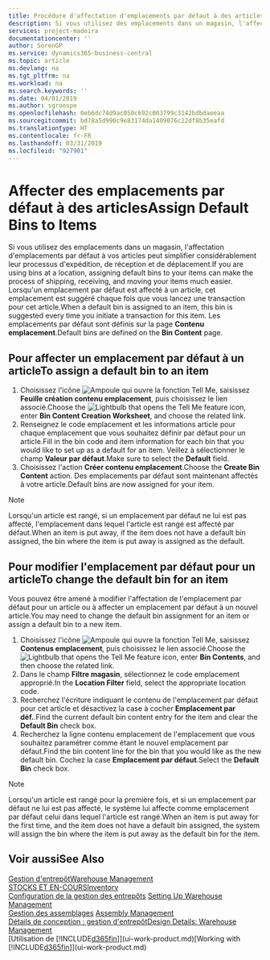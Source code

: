 ```yaml
---
title: Procédure d'affectation d'emplacements par défaut à des articles | Microsoft Docs
description: Si vous utilisez des emplacements dans un magasin, l'affectation d'emplacements par défaut à vos articles peut simplifier considérablement leur processus d'expédition, de réception et de déplacement. Lorsqu'un emplacement par défaut est affecté à un article, cet emplacement est suggéré chaque fois que vous lancez une transaction pour cet article.
services: project-madeira
documentationcenter: ''
author: SorenGP
ms.service: dynamics365-business-central
ms.topic: article
ms.devlang: na
ms.tgt_pltfrm: na
ms.workload: na
ms.search.keywords: ''
ms.date: 04/01/2019
ms.author: sgroespe
ms.openlocfilehash: 0eb6dc74d9ac050c692c003799c3142bdbdaeeaa
ms.sourcegitcommit: bd78a5d990c9e83174da1409076c22df8b35eafd
ms.translationtype: HT
ms.contentlocale: fr-FR
ms.lasthandoff: 03/31/2019
ms.locfileid: "927901"
---
```

# <a name="assign-default-bins-to-items"></a><span data-ttu-id="fe2ca-104">Affecter des emplacements par défaut à des articles</span><span class="sxs-lookup"><span data-stu-id="fe2ca-104">Assign Default Bins to Items</span></span>
<span data-ttu-id="fe2ca-105">Si vous utilisez des emplacements dans un magasin, l'affectation d'emplacements par défaut à vos articles peut simplifier considérablement leur processus d'expédition, de réception et de déplacement.</span><span class="sxs-lookup"><span data-stu-id="fe2ca-105">If you are using bins at a location, assigning default bins to your items can make the process of shipping, receiving, and moving your items much easier.</span></span> <span data-ttu-id="fe2ca-106">Lorsqu'un emplacement par défaut est affecté à un article, cet emplacement est suggéré chaque fois que vous lancez une transaction pour cet article.</span><span class="sxs-lookup"><span data-stu-id="fe2ca-106">When a default bin is assigned to an item, this bin is suggested every time you initiate a transaction for this item.</span></span> <span data-ttu-id="fe2ca-107">Les emplacements par défaut sont définis sur la page **Contenu emplacement**.</span><span class="sxs-lookup"><span data-stu-id="fe2ca-107">Default bins are defined on the **Bin Content** page.</span></span>  

## <a name="to-assign-a-default-bin-to-an-item"></a><span data-ttu-id="fe2ca-108">Pour affecter un emplacement par défaut à un article</span><span class="sxs-lookup"><span data-stu-id="fe2ca-108">To assign a default bin to an item</span></span>
1.  <span data-ttu-id="fe2ca-109">Choisissez l'icône ![Ampoule qui ouvre la fonction Tell Me](media/ui-search/search_small.png "Dites-moi ce que vous voulez faire"), saisissez **Feuille création contenu emplacement**, puis choisissez le lien associé.</span><span class="sxs-lookup"><span data-stu-id="fe2ca-109">Choose the ![Lightbulb that opens the Tell Me feature](media/ui-search/search_small.png "Tell me what you want to do") icon, enter **Bin Content Creation Worksheet**, and choose the related link.</span></span>  
2.  <span data-ttu-id="fe2ca-110">Renseignez le code emplacement et les informations article pour chaque emplacement que vous souhaitez définir par défaut pour un article.</span><span class="sxs-lookup"><span data-stu-id="fe2ca-110">Fill in the bin code and item information for each bin that you would like to set up as a default for an item.</span></span> <span data-ttu-id="fe2ca-111">Veillez à sélectionner le champ **Valeur par défaut**.</span><span class="sxs-lookup"><span data-stu-id="fe2ca-111">Make sure to select the **Default** field.</span></span>  
3.  <span data-ttu-id="fe2ca-112">Choisissez l'action **Créer contenu emplacement**.</span><span class="sxs-lookup"><span data-stu-id="fe2ca-112">Choose the **Create Bin Content** action.</span></span> <span data-ttu-id="fe2ca-113">Des emplacements par défaut sont maintenant affectés à votre article.</span><span class="sxs-lookup"><span data-stu-id="fe2ca-113">Default bins are now assigned for your item.</span></span>  

> [!NOTE]  
>  <span data-ttu-id="fe2ca-114">Lorsqu'un article est rangé, si un emplacement par défaut ne lui est pas affecté, l'emplacement dans lequel l'article est rangé est affecté par défaut.</span><span class="sxs-lookup"><span data-stu-id="fe2ca-114">When an item is put away, if the item does not have a default bin assigned, the bin where the item is put away is assigned as the default.</span></span>  

## <a name="to-change-the-default-bin-for-an-item"></a><span data-ttu-id="fe2ca-115">Pour modifier l'emplacement par défaut pour un article</span><span class="sxs-lookup"><span data-stu-id="fe2ca-115">To change the default bin for an item</span></span>  
<span data-ttu-id="fe2ca-116">Vous pouvez être amené à modifier l'affectation de l'emplacement par défaut pour un article ou à affecter un emplacement par défaut à un nouvel article.</span><span class="sxs-lookup"><span data-stu-id="fe2ca-116">You may need to change the default bin assignment for an item or assign a default bin to a new item.</span></span>    
1.  <span data-ttu-id="fe2ca-117">Choisissez l'icône ![Ampoule qui ouvre la fonction Tell Me](media/ui-search/search_small.png "Dites-moi ce que vous voulez faire"), saisissez **Contenus emplacement**, puis choisissez le lien associé.</span><span class="sxs-lookup"><span data-stu-id="fe2ca-117">Choose the ![Lightbulb that opens the Tell Me feature](media/ui-search/search_small.png "Tell me what you want to do") icon, enter **Bin Contents**, and then choose the related link.</span></span>  
2.  <span data-ttu-id="fe2ca-118">Dans le champ **Filtre magasin**, sélectionnez le code emplacement approprié.</span><span class="sxs-lookup"><span data-stu-id="fe2ca-118">In the **Location Filter** field, select the appropriate location code.</span></span>  
3.  <span data-ttu-id="fe2ca-119">Recherchez l'écriture indiquant le contenu de l'emplacement par défaut pour cet article et désactivez la case à cocher **Emplacement par déf.**.</span><span class="sxs-lookup"><span data-stu-id="fe2ca-119">Find the current default bin content entry for the item and clear the **Default Bin** check box.</span></span>  
4.  <span data-ttu-id="fe2ca-120">Recherchez la ligne contenu emplacement de l'emplacement que vous souhaitez paramétrer comme étant le nouvel emplacement par défaut.</span><span class="sxs-lookup"><span data-stu-id="fe2ca-120">Find the bin content line for the bin that you would like as the new default bin.</span></span> <span data-ttu-id="fe2ca-121">Cochez la case **Emplacement par défaut**.</span><span class="sxs-lookup"><span data-stu-id="fe2ca-121">Select the **Default Bin** check box.</span></span>  

> [!NOTE]  
>  <span data-ttu-id="fe2ca-122">Lorsqu'un article est rangé pour la première fois, et si un emplacement par défaut ne lui est pas affecté, le système lui affecte comme emplacement par défaut celui dans lequel l'article est rangé.</span><span class="sxs-lookup"><span data-stu-id="fe2ca-122">When an item is put away for the first time, and the item does not have a default bin assigned, the system will assign the bin where the item is put away as the default bin for the item.</span></span>  

## <a name="see-also"></a><span data-ttu-id="fe2ca-123">Voir aussi</span><span class="sxs-lookup"><span data-stu-id="fe2ca-123">See Also</span></span>  
[<span data-ttu-id="fe2ca-124">Gestion d'entrepôt</span><span class="sxs-lookup"><span data-stu-id="fe2ca-124">Warehouse Management</span></span>](warehouse-manage-warehouse.md)  
[<span data-ttu-id="fe2ca-125">STOCKS ET EN-COURS</span><span class="sxs-lookup"><span data-stu-id="fe2ca-125">Inventory</span></span>](inventory-manage-inventory.md)  
<span data-ttu-id="fe2ca-126">[Configuration de la gestion des entrepôts](warehouse-setup-warehouse.md)   </span><span class="sxs-lookup"><span data-stu-id="fe2ca-126">[Setting Up Warehouse Management](warehouse-setup-warehouse.md)   </span></span>  
<span data-ttu-id="fe2ca-127">[Gestion des assemblages](assembly-assemble-items.md)  </span><span class="sxs-lookup"><span data-stu-id="fe2ca-127">[Assembly Management](assembly-assemble-items.md)  </span></span>  
[<span data-ttu-id="fe2ca-128">Détails de conception : gestion d'entrepôt</span><span class="sxs-lookup"><span data-stu-id="fe2ca-128">Design Details: Warehouse Management</span></span>](design-details-warehouse-management.md)  
<span data-ttu-id="fe2ca-129">[Utilisation de [!INCLUDE[d365fin](includes/d365fin_md.md)]](ui-work-product.md)</span><span class="sxs-lookup"><span data-stu-id="fe2ca-129">[Working with [!INCLUDE[d365fin](includes/d365fin_md.md)]](ui-work-product.md)</span></span>
